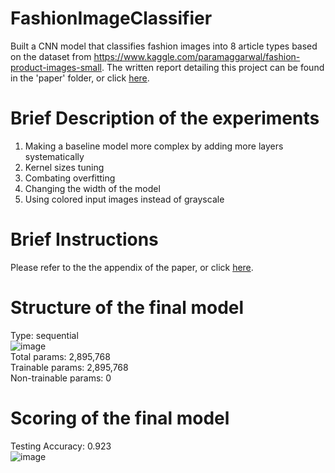 # FashionImageClassifier
Built a CNN model that classifies fashion images into 8 article types based on the dataset from https://www.kaggle.com/paramaggarwal/fashion-product-images-small. The written report detailing this project can be found in the 'paper' folder, or click [here](/paper/CS4100_Report.pdf).

# Brief Description of the experiments
1. Making a baseline model more complex by adding more layers systematically 
2. Kernel sizes tuning
3. Combating overfitting
4. Changing the width of the model 
9. Using colored input images instead of grayscale

# Brief Instructions
Please refer to the the appendix of the paper, or click [here](/paper/CS4100_Report.pdf).

# Structure of the final model
Type: sequential
<br>
![image](https://user-images.githubusercontent.com/57016570/123312099-e345a380-d4f5-11eb-80ef-07174ab5af2c.png)
<br>
Total params: 2,895,768
<br>
Trainable params: 2,895,768
<br>
Non-trainable params: 0

# Scoring of the final model
Testing Accuracy: 0.923
<br>
![image](https://user-images.githubusercontent.com/57016570/123311868-a11c6200-d4f5-11eb-811c-3361bdb500ac.png)
